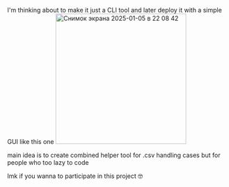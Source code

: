 I'm thinking about to make it just a CLI tool and later deploy it with a simple GUI like this one
<img width="300" alt="Снимок экрана 2025-01-05 в 22 08 42" src="https://github.com/user-attachments/assets/36dc8129-773d-4984-a6c8-8aa5c431381a" />
 
 main idea is to create combined helper tool for .csv handling cases but for people who too lazy to code
 
lmk if you wanna to participate in this project 🤓
